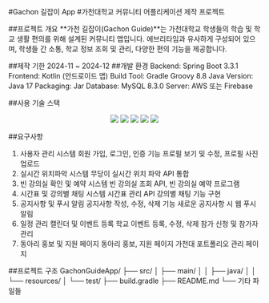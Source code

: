 #Gachon 길잡이 App
#가천대학교 커뮤니티 어플리케이션 제작 프로젝트

##프로젝트 개요
**가천 길잡이(Gachon Guide)**는 가천대학교 학생들의 학습 및 학교 생활 편의를 위해 설계된 커뮤니티 앱입니다. 에브리타임과 유사하게 구성되어 있으며, 학생들 간 소통, 학교 정보 조회 및 관리, 다양한 편의 기능을 제공합니다.

##제작 기한
2024-11 ~ 2024-12
##개발 환경
Backend: Spring Boot 3.3.1
Frontend: Kotlin (안드로이드 앱)
Build Tool: Gradle Groovy 8.8
Java Version: Java 17
Packaging: Jar
Database: MySQL 8.3.0
Server: AWS 또는 Firebase

##사용 기술 스택
<div align="center"> <img src="https://img.shields.io/badge/Kotlin-0095D5?style=for-the-badge&logo=kotlin&logoColor=white"/> <img src="https://img.shields.io/badge/springboot-6DB33F?style=for-the-badge&logo=springboot&logoColor=white"/> <img src="https://img.shields.io/badge/mysql-4479A1?style=for-the-badge&logo=mysql&logoColor=white"/> <img src="https://img.shields.io/badge/aws-232F3E?style=for-the-badge&logo=amazon-aws&logoColor=white"/> <img src="https://img.shields.io/badge/firebase-FFCA28?style=for-the-badge&logo=firebase&logoColor=white"/> </div>

##요구사항
1. 사용자 관리 시스템
회원 가입, 로그인, 인증 기능
프로필 보기 및 수정, 프로필 사진 업로드
2. 실시간 위치파악 시스템
무당이 실시간 위치 파악 API 통합
3. 빈 강의실 확인 및 예약 시스템
빈 강의실 조회 API, 빈 강의실 예약 프로그램
4. 시간표 및 강의별 채팅 시스템
시간표 관리 API
강의별 채팅 기능 구현
5. 공지사항 및 푸시 알림
공지사항 작성, 수정, 삭제 기능
새로운 공지사항 시 웹 푸시 알림
6. 일정 관리 캘린더 및 이벤트 등록
학교 이벤트 등록, 수정, 삭제
참가 신청 및 참가자 관리
7. 동아리 홍보 및 지원 페이지
동아리 홍보, 지원 페이지
가천대 포트폴리오 관리 페이지


##프로젝트 구조
GachonGuideApp/
├── src/
│   ├── main/
│   │   ├── java/
│   │   └── resources/
│   └── test/
├── build.gradle
├── README.md
└── 기타 파일들


